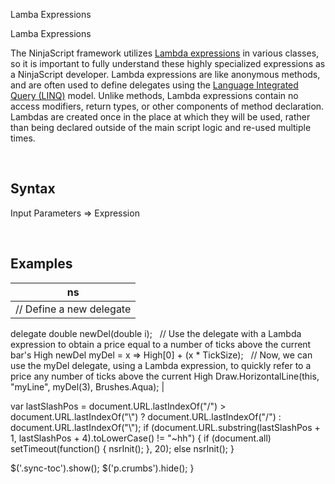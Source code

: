 ﻿


Lamba Expressions









 


Lamba Expressions















The NinjaScript framework utilizes [Lambda expressions](https://msdn.microsoft.com/en-us/library/bb397687.aspx) in various classes, so it is important to fully understand these highly specialized expressions as a NinjaScript developer. Lambda expressions are like anonymous methods, and are often used to define delegates using the [Language Integrated Query (LINQ)](https://msdn.microsoft.com/en-us/library/bb397926.aspx) model. Unlike methods, Lambda expressions contain no access modifiers, return types, or other components of method declaration. Lambdas are created once in the place at which they will be used, rather than being declared outside of the main script logic and re-used multiple times.


 


Syntax
------


Input Parameters =&gt; Expression


 


Examples
--------




| ns |
| --- |
| // Define a new delegate
delegate double newDel(double i);
 
// Use the delegate with a Lambda expression to obtain a price equal to a number of ticks above the current bar's High
newDel myDel = x =&gt; High[0] + (x * TickSize);
 
// Now, we can use the myDel delegate, using a Lambda expression, to quickly refer to a price any number of ticks above the current High
Draw.HorizontalLine(this, "myLine", myDel(3), Brushes.Aqua); |






 
 var lastSlashPos = document.URL.lastIndexOf("/") &gt; document.URL.lastIndexOf("\\") ? document.URL.lastIndexOf("/") : document.URL.lastIndexOf("\\");
 if (document.URL.substring(lastSlashPos + 1, lastSlashPos + 4).toLowerCase() != "~hh") {
 if (document.all) setTimeout(function() {
 nsrInit();
 }, 20);
 else nsrInit();
 }
 
 
 $('.sync-toc').show();
 $('p.crumbs').hide();
 }
 
 
 



